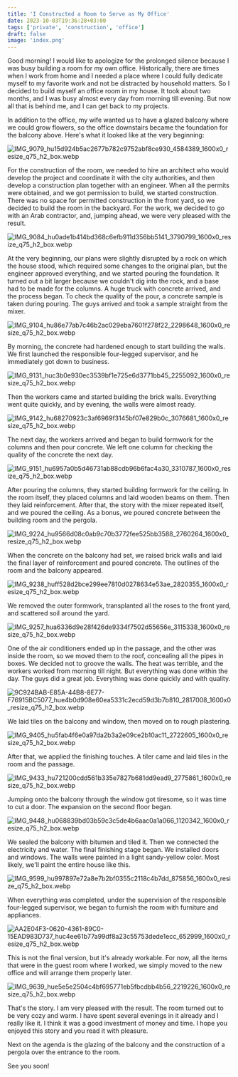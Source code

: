 ```yaml
---
title: 'I Constructed a Room to Serve as My Office'
date: 2023-10-03T19:36:28+03:00
tags: ['private', 'construction', 'office']
draft: false
image: 'index.png'
---
```


Good morning! I would like to apologize for the prolonged silence because I was busy building a room for my own office.
Historically, there are times when I work from home and I needed a place where I could fully dedicate myself to my
favorite work and not be distracted by household matters. So I decided to build myself an office room in my house. It
took about two months, and I was busy almost every day from morning till evening. But now all that is behind me, and I
can get back to my projects.

In addition to the office, my wife wanted us to have a glazed balcony where we could grow flowers, so the office
downstairs became the foundation for the balcony above. Here's what it looked like at the very beginning:

![IMG_9079_hu15d924b5ac2677b782c9752abf8ce930_4584389_1600x0_resize_q75_h2_box.webp](IMG_9079_hu15d924b5ac2677b782c9752abf8ce930_4584389_1600x0_resize_q75_h2_box.webp)

For the construction of the room, we needed to hire an architect who would develop the project and coordinate it with
the city authorities, and then develop a construction plan together with an engineer. When all the permits were
obtained, and we got permission to build, we started construction. There was no space for permitted construction in the
front yard, so we decided to build the room in the backyard. For the work, we decided to go with an Arab contractor,
and, jumping ahead, we were very pleased with the result.

![IMG_9084_hu0ade1b414bd368c6efb911d356bb5141_3790799_1600x0_resize_q75_h2_box.webp](IMG_9084_hu0ade1b414bd368c6efb911d356bb5141_3790799_1600x0_resize_q75_h2_box.webp)

At the very beginning, our plans were slightly disrupted by a rock on which the house stood, which required some changes
to the original plan, but the engineer approved everything, and we started pouring the foundation. It turned out a bit
larger because we couldn't dig into the rock, and a base had to be made for the columns. A huge truck with concrete
arrived, and the process began. To check the quality of the pour, a concrete sample is taken during pouring. The guys
arrived and took a sample straight from the mixer.

![IMG_9104_hu86e77ab7c46b2ac029eba7601f278f22_2298648_1600x0_resize_q75_h2_box.webp](IMG_9104_hu86e77ab7c46b2ac029eba7601f278f22_2298648_1600x0_resize_q75_h2_box.webp)

By morning, the concrete had hardened enough to start building the walls. We first launched the responsible four-legged
supervisor, and he immediately got down to business.

![IMG_9131_huc3b0e930ec3539bf1e725e6d3771bb45_2255092_1600x0_resize_q75_h2_box.webp](IMG_9131_huc3b0e930ec3539bf1e725e6d3771bb45_2255092_1600x0_resize_q75_h2_box.webp)

Then the workers came and started building the brick walls. Everything went quite quickly, and by evening, the walls
were almost ready.

![IMG_9142_hu68270923c3af6969f3145bf07e829b0c_3076681_1600x0_resize_q75_h2_box.webp](IMG_9142_hu68270923c3af6969f3145bf07e829b0c_3076681_1600x0_resize_q75_h2_box.webp)

The next day, the workers arrived and began to build formwork for the columns and then pour concrete. We left one column
for checking the quality of the concrete the next day.

![IMG_9151_hu6957a0b5d46731ab88cdb96b6fac4a30_3310787_1600x0_resize_q75_h2_box.webp](IMG_9151_hu6957a0b5d46731ab88cdb96b6fac4a30_3310787_1600x0_resize_q75_h2_box.webp)

After pouring the columns, they started building formwork for the ceiling. In the room itself, they placed columns and
laid wooden beams on them. Then they laid reinforcement. After that, the story with the mixer repeated itself, and we
poured the ceiling. As a bonus, we poured concrete between the building room and the pergola.

![IMG_9224_hu9566d08c0ab9c70b3772fee525bb3588_2760264_1600x0_resize_q75_h2_box.webp](IMG_9224_hu9566d08c0ab9c70b3772fee525bb3588_2760264_1600x0_resize_q75_h2_box.webp)

When the concrete on the balcony had set, we raised brick walls and laid the final layer of reinforcement and poured
concrete. The outlines of the room and the balcony appeared.

![IMG_9238_huff528d2bce299ee7810d0278634e53ae_2820355_1600x0_resize_q75_h2_box.webp](IMG_9238_huff528d2bce299ee7810d0278634e53ae_2820355_1600x0_resize_q75_h2_box.webp)

We removed the outer formwork, transplanted all the roses to the front yard, and scattered soil around the yard.

![IMG_9257_hua6336d9e28f426de9334f7502d55656e_3115338_1600x0_resize_q75_h2_box.webp](IMG_9257_hua6336d9e28f426de9334f7502d55656e_3115338_1600x0_resize_q75_h2_box.webp)

One of the air conditioners ended up in the passage, and the other was inside the room, so we moved them to the roof,
concealing all the pipes in boxes. We decided not to groove the walls. The heat was terrible, and the workers worked
from morning till night. But everything was done within the day. The guys did a great job. Everything was done quickly
and with quality.

![9C924BAB-E85A-44B8-8E77-F76915BC5077_hue4b0d908e60ea5331c2ecd59d3b7b810_2817008_1600x0_resize_q75_h2_box.webp](9C924BAB-E85A-44B8-8E77-F76915BC5077_hue4b0d908e60ea5331c2ecd59d3b7b810_2817008_1600x0_resize_q75_h2_box.webp)

We laid tiles on the balcony and window, then moved on to rough plastering.

![IMG_9405_hu5fab4f6e0a97da2b3a2e09ce2b10ac11_2722605_1600x0_resize_q75_h2_box.webp](IMG_9405_hu5fab4f6e0a97da2b3a2e09ce2b10ac11_2722605_1600x0_resize_q75_h2_box.webp)

After that, we applied the finishing touches. A tiler came and laid tiles in the room and the passage.

![IMG_9433_hu721200cdd561b335e7827b681dd9ead9_2775861_1600x0_resize_q75_h2_box.webp](IMG_9433_hu721200cdd561b335e7827b681dd9ead9_2775861_1600x0_resize_q75_h2_box.webp)

Jumping onto the balcony through the window got tiresome, so it was time to cut a door. The expansion on the second
floor began.

![IMG_9448_hu068839bd03b59c3c5de4b6aac0a1a066_1120342_1600x0_resize_q75_h2_box.webp](IMG_9448_hu068839bd03b59c3c5de4b6aac0a1a066_1120342_1600x0_resize_q75_h2_box.webp)

We sealed the balcony with bitumen and tiled it. Then we connected the electricity and water. The final finishing stage
began. We installed doors and windows. The walls were painted in a light sandy-yellow color. Most likely, we'll paint
the entire house like this.

![IMG_9599_hu997897e72a8e7b2bf0355c2118c4b7dd_875856_1600x0_resize_q75_h2_box.webp](IMG_9599_hu997897e72a8e7b2bf0355c2118c4b7dd_875856_1600x0_resize_q75_h2_box.webp)

When everything was completed, under the supervision of the responsible four-legged supervisor, we began to furnish the
room with furniture and appliances.

![AA2E04F3-0620-4361-89C0-15EAD983D737_huc4ee61b77a99df8a23c55753dede1ecc_652999_1600x0_resize_q75_h2_box.webp](AA2E04F3-0620-4361-89C0-15EAD983D737_huc4ee61b77a99df8a23c55753dede1ecc_652999_1600x0_resize_q75_h2_box.webp)

This is not the final version, but it's already workable. For now, all the items that were in the guest room where I
worked, we simply moved to the new office and will arrange them properly later.

![IMG_9639_hue5e5e2504c4bf695771eb5fbcdbb4b56_2219226_1600x0_resize_q75_h2_box.webp](IMG_9639_hue5e5e2504c4bf695771eb5fbcdbb4b56_2219226_1600x0_resize_q75_h2_box.webp)

That's the story. I am very pleased with the result. The room turned out to be very cozy and warm. I have spent several
evenings in it already and I really like it. I think it was a good investment of money and time. I hope you enjoyed this
story and you read it with pleasure.

Next on the agenda is the glazing of the balcony and the construction of a pergola over the entrance to the room.

See you soon!
